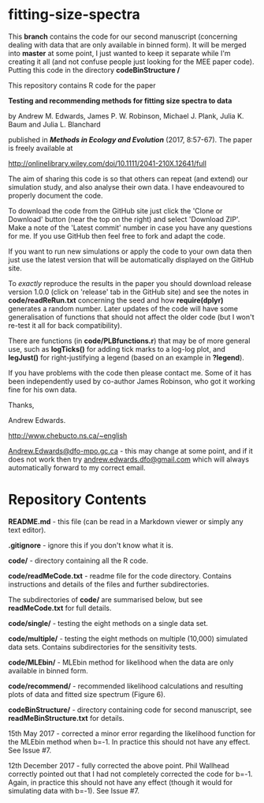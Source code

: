 # fitting-size-spectra

This **branch** contains the code for our second manuscript (concerning dealing with data that are only available in binned form). It will be merged into **master** at some point, I just wanted to keep it separate while I'm creating it all (and not confuse people just looking for the MEE paper code). Putting this code in the directory **codeBinStructure /**

This repository contains R code for the paper 

**Testing and recommending methods for fitting size spectra to data** 

by Andrew M. Edwards, James P. W. Robinson, Michael J. Plank, Julia K. Baum and Julia L. Blanchard

published in ***Methods in Ecology and Evolution*** (2017, 8:57-67). The paper is freely available at

<http://onlinelibrary.wiley.com/doi/10.1111/2041-210X.12641/full>

The aim of sharing this code is so that others can repeat (and extend) our simulation study, and also analyse their own data. I have endeavoured to properly document the code.

To download the code from the GitHub site just click the 'Clone or Download' button (near the top on the right) and select 'Download ZIP'. Make a note of the 'Latest commit' number in case you have any questions for me. If you use GitHub then feel free to fork and adapt the code.

If you want to run new simulations or apply the code to your own data then just use the latest version that will be automatically displayed on the GitHub site.

To *exactly* reproduce the results in the paper
you should download release version 1.0.0 (click on 'release' tab in the GitHub site) and see the notes in **code/readReRun.txt** concerning the seed and how **require(dplyr)** generates a random number. Later updates of the code will have some generalisation of functions that should not affect the older code (but I won't re-test it all for back compatibility). 

There are functions (in **code/PLBfunctions.r**) that may be of more general use, such as **logTicks()** for adding tick marks to a log-log plot, and **legJust()** for right-justifying a legend (based on an example in **?legend**). 

If you have problems with the code then please contact me. Some of it has been independently used by co-author James Robinson, who got it working fine for his own data.

Thanks,

Andrew Edwards. 

<http://www.chebucto.ns.ca/~english>

Andrew.Edwards@dfo-mpo.gc.ca - this may change at some point, and if it does not work then try andrew.edwards.dfo@gmail.com which will always automatically forward to my correct email.

# Repository Contents

**README.md** - this file (can be read in a Markdown viewer or simply any text editor).

**.gitignore** - ignore this if you don't know what it is.

**code/** - directory containing all the R code.

**code/readMeCode.txt** - readme file for the code directory. Contains instructions and details of the files and further subdirectories.

The subdirectories of **code/** are summarised below, but see **readMeCode.txt** for full details.

**code/single/** - testing the eight methods on a single data set.

**code/multiple/** - testing the eight methods on multiple (10,000) simulated data sets. Contains subdirectories for the sensitivity tests.

**code/MLEbin/** - MLEbin method for likelihood when the data are only available in binned form.

**code/recommend/** - recommended likelihood calculations and resulting plots of data and fitted size spectrum (Figure 6).

**codeBinStructure/** - directory containing code for second manuscript, see **readMeBinStructure.txt** for details.
 
15th May 2017 - corrected a minor error regarding the likelihood function for the MLEbin method when b=-1. In practice this should not have any effect. See Issue #7.

12th December 2017 - fully corrected the above point. Phil Wallhead correctly pointed out that I had not completely corrected the code for b=-1. Again, in practice this should not have any effect (though it would for simulating data with b=-1). See Issue #7.

 